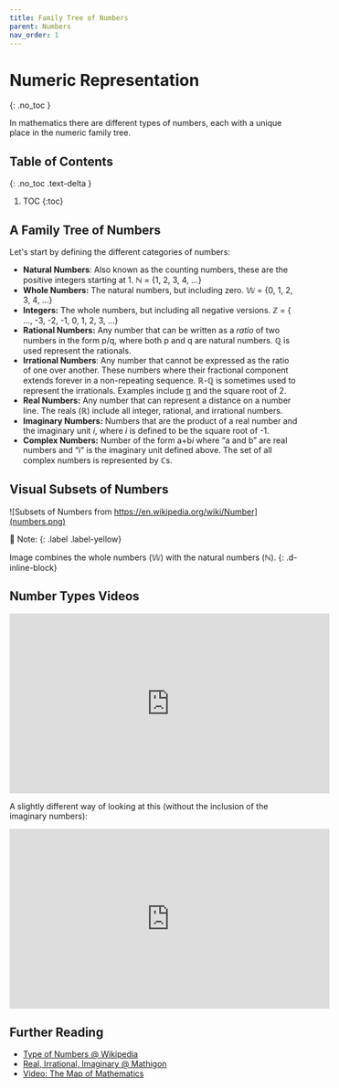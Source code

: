 ```yaml
---
title: Family Tree of Numbers
parent: Numbers
nav_order: 1
---
```


<!--prettier-ignore-start-->
# Numeric Representation 
{: .no_toc }

In mathematics there are different types of numbers, each with a unique place in the numeric family tree.

## Table of Contents
{: .no_toc .text-delta }  

1. TOC
{:toc}

<!--prettier-ignore-end-->

## A Family Tree of Numbers

Let's start by defining the different categories of numbers:

- **Natural Numbers**: Also known as the counting numbers, these are the positive integers starting at 1. ℕ = {1, 2, 3, 4, ...}
- **Whole Numbers:** The natural numbers, but including zero. 𝕎 = {0, 1, 2, 3, 4, ...}
- **Integers:** The whole numbers, but including all negative versions. ℤ = { ..., -3, -2, -1, 0, 1, 2, 3, ...}
- **Rational Numbers:** Any number that can be written as a _ratio_ of two numbers in the form p/q, where both p and q are natural numbers. **ℚ** is used represent the rationals.
- **Irrational Numbers**: Any number that cannot be expressed as the ratio of one over another. These numbers where their fractional component extends forever in a non-repeating sequence. ℝ-ℚ is sometimes used to represent the irrationals. Examples include [π](https://en.wikipedia.org/wiki/Pi) and the square root of 2.
- **Real Numbers:** Any number that can represent a distance on a number line. The reals (ℝ) include all integer, rational, and irrational numbers.
- **Imaginary Numbers:** Numbers that are the product of a real number and the imaginary unit _i_, where _i_ is defined to be the square root of -1.
- **Complex Numbers:** Number of the form a+b*i* where “a and b” are real numbers and “i” is the imaginary unit defined above. The set of all complex numbers is represented by ℂs.

## Visual Subsets of Numbers

![Subsets of Numbers from https://en.wikipedia.org/wiki/Number](numbers.png)

🎵 Note:
{: .label .label-yellow}

Image combines the whole numbers (𝕎) with the natural numbers (ℕ).
{: .d-inline-block}

## Number Types Videos

<iframe width="560" height="315" src="https://www.youtube.com/embed/QUGmwPwtbpg" title="YouTube video player" frameborder="0" allow="accelerometer; autoplay; clipboard-write; encrypted-media; gyroscope; picture-in-picture" allowfullscreen></iframe>

A slightly different way of looking at this (without the inclusion of the imaginary numbers):

<iframe width="560" height="315" src="https://www.youtube.com/embed/5TkIe60y2GI" title="YouTube video player" frameborder="0" allow="accelerometer; autoplay; clipboard-write; encrypted-media; gyroscope; picture-in-picture" allowfullscreen></iframe>

## Further Reading

- [Type of Numbers @ Wikipedia](https://en.wikipedia.org/wiki/List_of_types_of_numbers)
- [Real, Irrational, Imaginary @ Mathigon](https://mathigon.org/world/Real_Irrational_Imaginary)
- [Video: The Map of Mathematics](https://www.youtube.com/watch?v=OmJ-4B-mS-Y)
